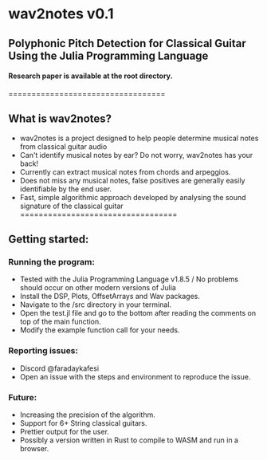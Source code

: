 # wav2notes v0.1
## Polyphonic Pitch Detection for Classical Guitar Using the Julia Programming Language

#### Research paper is available at the root directory.
==================================
## What is wav2notes?
* wav2notes is a project designed to help people determine musical notes from classical guitar audio
* Can't identify musical notes by ear? Do not worry, wav2notes has your back!
* Currently can extract musical notes from chords and arpeggios.
* Does not miss any musical notes, false positives are generally easily identifiable by the end user.
* Fast, simple algorithmic approach developed by analysing the sound signature of the classical guitar
==================================
## Getting started:

### Running the program:
* Tested with the Julia Programming Language v1.8.5 / No problems should occur on other modern versions of Julia
* Install the DSP, Plots, OffsetArrays and Wav packages.
* Navigate to the /src directory in your terminal.
* Open the test.jl file and go to the bottom after reading the comments on top of the main function.
* Modify the example function call for your needs. 

### Reporting issues:
* Discord @faradaykafesi
* Open an issue with the steps and environment to reproduce the issue.

### Future:
* Increasing the precision of the algorithm.
* Support for 6+ String classical guitars.
* Prettier output for the user.
* Possibly a version written in Rust to compile to WASM and run in a browser. 
